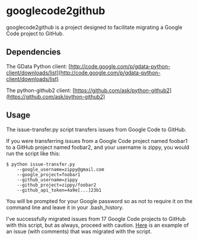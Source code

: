 googlecode2github
=================

googlecode2github is a project designed to facilitate migrating a Google Code project to GitHub.

Dependencies
------------
The GData Python client: [http://code.google.com/p/gdata-python-client/downloads/list](http://code.google.com/p/gdata-python-client/downloads/list)

The python-github2 client: [https://github.com/ask/python-github2](https://github.com/ask/python-github2)

Usage
-----

The issue-transfer.py script transfers issues from Google Code to GitHub.

If you were transferring issues from a Google Code project named foobar1 to a GitHub project named foobar2, and your username is zippy, you would run the script like this:

	$ python issue-transfer.py 
		--google_username=zippy@gmail.com
		--google_project=foobar1
		--github_username=zippy
		--github_project=zippy/foobar2
		--github_api_token=4a9e[...]23b1

You will be prompted for your Google password so as not to require it on the command line and leave it in your .bash_history.

I've successfully migrated issues from 17 Google Code projects to GitHub with this script, but as always, proceed with caution. [Here](https://github.com/cfinke/TwitterBar/issues#issue/16) is an example of an issue (with comments) that was migrated with the script.